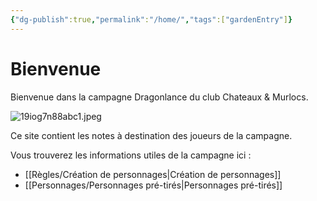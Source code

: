 ```yaml
---
{"dg-publish":true,"permalink":"/home/","tags":["gardenEntry"]}
---
```


# Bienvenue

Bienvenue dans la campagne Dragonlance du club Chateaux & Murlocs.

![19iog7n88abc1.jpeg](/img/user/assets/19iog7n88abc1.jpeg)

Ce site contient les notes à destination des joueurs de la campagne.

Vous trouverez les informations utiles de la campagne ici : 
* [[Règles/Création de personnages\|Création de personnages]]
* [[Personnages/Personnages pré-tirés\|Personnages pré-tirés]]
